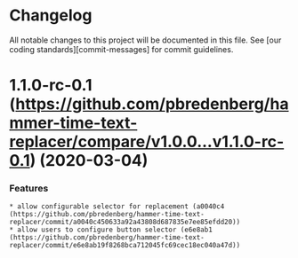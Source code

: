 # Changelog

All notable changes to this project will be documented in this file.
See [our coding standards][commit-messages] for commit guidelines.

# 1.1.0-rc-0.1 (https://github.com/pbredenberg/hammer-time-text-replacer/compare/v1.0.0...v1.1.0-rc-0.1) (2020-03-04)

### Features

    * allow configurable selector for replacement (a0040c4 (https://github.com/pbredenberg/hammer-time-text-replacer/commit/a0040c450633a92a43808d687835e7ee85efdd20))
    * allow users to configure button selector (e6e8ab1 (https://github.com/pbredenberg/hammer-time-text-replacer/commit/e6e8ab19f8268bca712045fc69cec18ec040a47d))